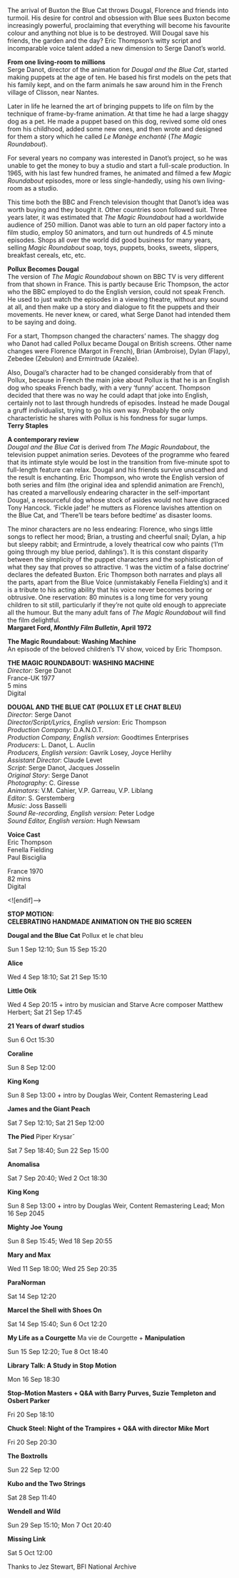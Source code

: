 
The arrival of Buxton the Blue Cat throws Dougal, Florence and friends into turmoil. His desire for control and obsession with Blue sees Buxton become increasingly powerful, proclaiming that everything will become his favourite colour and anything not blue is to be destroyed. Will Dougal save his friends, the garden and the day? Eric Thompson’s witty script and incomparable voice talent added a new dimension to Serge Danot’s world.  


**From one living-room to millions**  
Serge Danot, director of the animation for _Dougal and the Blue Cat_, started making puppets at the age of ten. He based his first models on the pets that his family kept, and on the farm animals he saw around him in the French village of Clisson, near Nantes.

Later in life he learned the art of bringing puppets to life on film by the technique of frame-by-frame animation. At that time he had a large shaggy dog as a pet. He made a puppet based on this dog, revived some old ones from his childhood, added some new ones, and then wrote and designed for them a story which he called _Le Manège enchanté_ (_The Magic Roundabout_).

For several years no company was interested in Danot’s project, so he was unable to get the money to buy a studio and start a full-scale production. In 1965, with his last few hundred frames, he animated and filmed a few _Magic Roundabout_ episodes, more or less single-handedly, using his own living-room as a studio.

This time both the BBC and French television thought that Danot’s idea was worth buying and they bought it. Other countries soon followed suit. Three years later, it was estimated that _The_ _Magic Roundabout_ had a worldwide audience of 250 million. Danot was able to turn an old paper factory into a film studio, employ 50 animators, and turn out hundreds of 4.5 minute episodes. Shops all over the world did good business for many years, selling _Magic Roundabout_ soap, toys, puppets, books, sweets, slippers, breakfast cereals, etc, etc.

**Pollux Becomes Dougal**  
The version of _The Magic Roundabout_ shown on BBC TV is very different from that shown in France. This is partly because Eric Thompson, the actor who the BBC employed to do the English version, could not speak French. He used to just watch the episodes in a viewing theatre, without any sound at all, and then make up a story and dialogue to fit the puppets and their movements. He never knew, or cared, what Serge Danot had intended them to be saying and doing.

For a start, Thompson changed the characters’ names. The shaggy dog who Danot had called Pollux became Dougal on British screens. Other name changes were Florence (Margot in French), Brian (Ambroise), Dylan (Flapy), Zebedee (Zebulon) and Ermintrude (Azalée).

Also, Dougal’s character had to be changed considerably from that of Pollux, because in French the main joke about Pollux is that he is an English dog who speaks French badly, with a very ‘funny’ accent. Thompson decided that there was no way he could adapt that joke into English, certainly not to last through hundreds of episodes. Instead he made Dougal a gruff individualist, trying to go his own way. Probably the only characteristic he shares with Pollux is his fondness for sugar lumps.  
**Terry Staples**

**A contemporary review**  
_Dougal and the Blue Cat_ is derived from _The Magic Roundabout_, the television puppet animation series. Devotees of the programme who feared that its intimate style would be lost in the transition from five-minute spot to full-length feature can relax. Dougal and his friends survive unscathed and the result is enchanting. Eric Thompson, who wrote the English version of both series and film (the original idea and splendid animation are French), has created a marvellously endearing character in the self-important Dougal, a resourceful dog whose stock of asides would not have disgraced Tony Hancock. ‘Fickle jade!’ he mutters as Florence lavishes attention on the Blue Cat, and ‘There’ll be tears before bedtime’ as disaster looms.

The minor characters are no less endearing: Florence, who sings little songs to reflect her mood; Brian, a trusting and cheerful snail; Dylan, a hip but sleepy rabbit; and Ermintrude, a lovely theatrical cow who paints (‘I’m going through my blue period, dahlings’). It is this constant disparity between the simplicity of the puppet characters and the sophistication of what they say that proves so attractive. ‘I was the victim of a false doctrine’ declares the defeated Buxton. Eric Thompson both narrates and plays all the parts, apart from the Blue Voice (unmistakably Fenella Fielding’s) and it is a tribute to his acting ability that his voice never becomes boring or obtrusive. One reservation: 80 minutes is a long time for very young children to sit still, particularly if they’re not quite old enough to appreciate all the humour. But the many adult fans of _The Magic Roundabout_ will find the film delightful.  
**Margaret Ford, _Monthly Film Bulletin_, April 1972**
<br>

**The Magic Roundabout: Washing Machine**  
An episode of the beloved children’s TV show, voiced by Eric Thompson.
<br>

**THE MAGIC ROUNDABOUT: WASHING MACHINE**  
_Director:_ Serge Danot  
France-UK 1977  
5 mins  
Digital

**DOUGAL AND THE BLUE CAT (POLLUX ET LE CHAT BLEU)**  
_Director_: Serge Danot  
_Director/Script/Lyrics, English version_:  Eric Thompson  
_Production Company_: D.A.N.O.T.  
_Production Company, English version_:  Goodtimes Enterprises  
_Producers_: L. Danot, L. Auclin  
_Producers, English version_: Gavrik Losey,  Joyce Herlihy  
_Assistant Director_: Claude Levet  
_Script_: Serge Danot, Jacques Josselin  
_Original Story_: Serge Danot  
_Photography_: C. Giresse  
_Animators_: V.M. Cahier, V.P. Garreau, V.P. Liblang  
_Editor_: S. Gerstemberg  
_Music_: Joss Basselli  
_Sound Re-recording, English version_: Peter Lodge  
_Sound Editor, English version_: Hugh Newsam

**Voice Cast**  
Eric Thompson  
Fenella Fielding  
Paul Bisciglia

France 1970  
82 mins  
Digital


<![endif]-->

**STOP MOTION:  
CELEBRATING HANDMADE ANIMATION ON THE BIG SCREEN**

**Dougal and the Blue Cat** Pollux et le chat bleu

Sun 1 Sep 12:10; Sun 15 Sep 15:20

**Alice**

Wed 4 Sep 18:10; Sat 21 Sep 15:10

**Little Otik**

Wed 4 Sep 20:15 + intro by musician and Starve Acre composer Matthew Herbert; Sat 21 Sep 17:45

**21 Years of dwarf studios**

Sun 6 Oct 15:30

**Coraline**

Sun 8 Sep 12:00

**King Kong**

Sun 8 Sep 13:00 + intro by Douglas Weir, Content Remastering Lead

**James and the Giant Peach**

Sat 7 Sep 12:10; Sat 21 Sep 12:00

**The Pied** Piper Krysarˇ

Sat 7 Sep 18:40; Sun 22 Sep 15:00

**Anomalisa**

Sat 7 Sep 20:40; Wed 2 Oct 18:30

**King Kong**

Sun 8 Sep 13:00 + intro by Douglas Weir, Content Remastering Lead; Mon 16 Sep 2045

**Mighty Joe Young**

Sun 8 Sep 15:45; Wed 18 Sep 20:55

**Mary and Max**

Wed 11 Sep 18:00; Wed 25 Sep 20:35

**ParaNorman**

Sat 14 Sep 12:20

**Marcel the Shell with Shoes On**

Sat 14 Sep 15:40; Sun 6 Oct 12:20

**My Life as a Courgette** Ma vie de Courgette + **Manipulation**

Sun 15 Sep 12:20; Tue 8 Oct 18:40

**Library Talk: A Study in Stop Motion**

Mon 16 Sep 18:30

**Stop-Motion Masters + Q&A with Barry Purves, Suzie Templeton and Osbert Parker**

Fri 20 Sep 18:10

**Chuck Steel: Night of the Trampires + Q&A with director Mike Mort**

Fri 20 Sep 20:30

**The Boxtrolls**

Sun 22 Sep 12:00

**Kubo and the Two Strings**

Sat 28 Sep 11:40

**Wendell and Wild**

Sun 29 Sep 15:10; Mon 7 Oct 20:40

**Missing Link**

Sat 5 Oct 12:00

Thanks to Jez Stewart, BFI National Archive
<!--stackedit_data:
eyJoaXN0b3J5IjpbMTAzOTYxNTUxMl19
-->